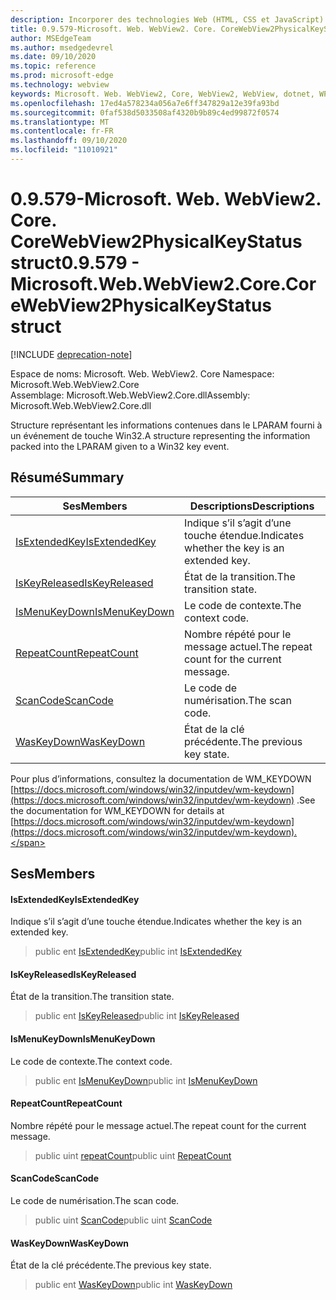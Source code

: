```yaml
---
description: Incorporer des technologies Web (HTML, CSS et JavaScript) dans vos applications natives avec le contrôle Microsoft Edge WebView2
title: 0.9.579-Microsoft. Web. WebView2. Core. CoreWebView2PhysicalKeyStatus
author: MSEdgeTeam
ms.author: msedgedevrel
ms.date: 09/10/2020
ms.topic: reference
ms.prod: microsoft-edge
ms.technology: webview
keywords: Microsoft. Web. WebView2, Core, WebView2, WebView, dotnet, WPF, WinForms, application, Edge, CoreWebView2, CoreWebView2Controller, contrôle de navigateur, Edge html, Microsoft. Web. WebView2. Core. CoreWebView2PhysicalKeyStatus
ms.openlocfilehash: 17ed4a578234a056a7e6ff347829a12e39fa93bd
ms.sourcegitcommit: 0faf538d5033508af4320b9b89c4ed99872f0574
ms.translationtype: MT
ms.contentlocale: fr-FR
ms.lasthandoff: 09/10/2020
ms.locfileid: "11010921"
---
```

# <span data-ttu-id="431b6-104">0.9.579-Microsoft. Web. WebView2. Core. CoreWebView2PhysicalKeyStatus struct</span><span class="sxs-lookup"><span data-stu-id="431b6-104">0.9.579 - Microsoft.Web.WebView2.Core.CoreWebView2PhysicalKeyStatus struct</span></span> 

[!INCLUDE [deprecation-note](../../includes/deprecation-note.md)]

<span data-ttu-id="431b6-105">Espace de noms: Microsoft. Web. WebView2. Core </span><span class="sxs-lookup"><span data-stu-id="431b6-105">Namespace: Microsoft.Web.WebView2.Core</span></span>\
<span data-ttu-id="431b6-106">Assemblage: Microsoft.Web.WebView2.Core.dll</span><span class="sxs-lookup"><span data-stu-id="431b6-106">Assembly: Microsoft.Web.WebView2.Core.dll</span></span>

<span data-ttu-id="431b6-107">Structure représentant les informations contenues dans le LPARAM fourni à un événement de touche Win32.</span><span class="sxs-lookup"><span data-stu-id="431b6-107">A structure representing the information packed into the LPARAM given to a Win32 key event.</span></span>

## <span data-ttu-id="431b6-108">Résumé</span><span class="sxs-lookup"><span data-stu-id="431b6-108">Summary</span></span>

 <span data-ttu-id="431b6-109">Ses</span><span class="sxs-lookup"><span data-stu-id="431b6-109">Members</span></span>                        | <span data-ttu-id="431b6-110">Descriptions</span><span class="sxs-lookup"><span data-stu-id="431b6-110">Descriptions</span></span>
--------------------------------|---------------------------------------------
[<span data-ttu-id="431b6-111">IsExtendedKey</span><span class="sxs-lookup"><span data-stu-id="431b6-111">IsExtendedKey</span></span>](#isextendedkey) | <span data-ttu-id="431b6-112">Indique s’il s’agit d’une touche étendue.</span><span class="sxs-lookup"><span data-stu-id="431b6-112">Indicates whether the key is an extended key.</span></span>
[<span data-ttu-id="431b6-113">IsKeyReleased</span><span class="sxs-lookup"><span data-stu-id="431b6-113">IsKeyReleased</span></span>](#iskeyreleased) | <span data-ttu-id="431b6-114">État de la transition.</span><span class="sxs-lookup"><span data-stu-id="431b6-114">The transition state.</span></span>
[<span data-ttu-id="431b6-115">IsMenuKeyDown</span><span class="sxs-lookup"><span data-stu-id="431b6-115">IsMenuKeyDown</span></span>](#ismenukeydown) | <span data-ttu-id="431b6-116">Le code de contexte.</span><span class="sxs-lookup"><span data-stu-id="431b6-116">The context code.</span></span>
[<span data-ttu-id="431b6-117">RepeatCount</span><span class="sxs-lookup"><span data-stu-id="431b6-117">RepeatCount</span></span>](#repeatcount) | <span data-ttu-id="431b6-118">Nombre répété pour le message actuel.</span><span class="sxs-lookup"><span data-stu-id="431b6-118">The repeat count for the current message.</span></span>
[<span data-ttu-id="431b6-119">ScanCode</span><span class="sxs-lookup"><span data-stu-id="431b6-119">ScanCode</span></span>](#scancode) | <span data-ttu-id="431b6-120">Le code de numérisation.</span><span class="sxs-lookup"><span data-stu-id="431b6-120">The scan code.</span></span>
[<span data-ttu-id="431b6-121">WasKeyDown</span><span class="sxs-lookup"><span data-stu-id="431b6-121">WasKeyDown</span></span>](#waskeydown) | <span data-ttu-id="431b6-122">État de la clé précédente.</span><span class="sxs-lookup"><span data-stu-id="431b6-122">The previous key state.</span></span>

<span data-ttu-id="431b6-123">Pour plus d’informations, consultez la documentation de WM_KEYDOWN [https://docs.microsoft.com/windows/win32/inputdev/wm-keydown](https://docs.microsoft.com/windows/win32/inputdev/wm-keydown) .</span><span class="sxs-lookup"><span data-stu-id="431b6-123">See the documentation for WM_KEYDOWN for details at [https://docs.microsoft.com/windows/win32/inputdev/wm-keydown](https://docs.microsoft.com/windows/win32/inputdev/wm-keydown).</span></span>

## <span data-ttu-id="431b6-124">Ses</span><span class="sxs-lookup"><span data-stu-id="431b6-124">Members</span></span>

#### <span data-ttu-id="431b6-125">IsExtendedKey</span><span class="sxs-lookup"><span data-stu-id="431b6-125">IsExtendedKey</span></span> 

<span data-ttu-id="431b6-126">Indique s’il s’agit d’une touche étendue.</span><span class="sxs-lookup"><span data-stu-id="431b6-126">Indicates whether the key is an extended key.</span></span>

> <span data-ttu-id="431b6-127">public ent [IsExtendedKey](#isextendedkey)</span><span class="sxs-lookup"><span data-stu-id="431b6-127">public int [IsExtendedKey](#isextendedkey)</span></span>

#### <span data-ttu-id="431b6-128">IsKeyReleased</span><span class="sxs-lookup"><span data-stu-id="431b6-128">IsKeyReleased</span></span> 

<span data-ttu-id="431b6-129">État de la transition.</span><span class="sxs-lookup"><span data-stu-id="431b6-129">The transition state.</span></span>

> <span data-ttu-id="431b6-130">public ent [IsKeyReleased](#iskeyreleased)</span><span class="sxs-lookup"><span data-stu-id="431b6-130">public int [IsKeyReleased](#iskeyreleased)</span></span>

#### <span data-ttu-id="431b6-131">IsMenuKeyDown</span><span class="sxs-lookup"><span data-stu-id="431b6-131">IsMenuKeyDown</span></span> 

<span data-ttu-id="431b6-132">Le code de contexte.</span><span class="sxs-lookup"><span data-stu-id="431b6-132">The context code.</span></span>

> <span data-ttu-id="431b6-133">public ent [IsMenuKeyDown](#ismenukeydown)</span><span class="sxs-lookup"><span data-stu-id="431b6-133">public int [IsMenuKeyDown](#ismenukeydown)</span></span>

#### <span data-ttu-id="431b6-134">RepeatCount</span><span class="sxs-lookup"><span data-stu-id="431b6-134">RepeatCount</span></span> 

<span data-ttu-id="431b6-135">Nombre répété pour le message actuel.</span><span class="sxs-lookup"><span data-stu-id="431b6-135">The repeat count for the current message.</span></span>

> <span data-ttu-id="431b6-136">public uint [repeatCount](#repeatcount)</span><span class="sxs-lookup"><span data-stu-id="431b6-136">public uint [RepeatCount](#repeatcount)</span></span>

#### <span data-ttu-id="431b6-137">ScanCode</span><span class="sxs-lookup"><span data-stu-id="431b6-137">ScanCode</span></span> 

<span data-ttu-id="431b6-138">Le code de numérisation.</span><span class="sxs-lookup"><span data-stu-id="431b6-138">The scan code.</span></span>

> <span data-ttu-id="431b6-139">public uint [ScanCode](#scancode)</span><span class="sxs-lookup"><span data-stu-id="431b6-139">public uint [ScanCode](#scancode)</span></span>

#### <span data-ttu-id="431b6-140">WasKeyDown</span><span class="sxs-lookup"><span data-stu-id="431b6-140">WasKeyDown</span></span> 

<span data-ttu-id="431b6-141">État de la clé précédente.</span><span class="sxs-lookup"><span data-stu-id="431b6-141">The previous key state.</span></span>

> <span data-ttu-id="431b6-142">public ent [WasKeyDown](#waskeydown)</span><span class="sxs-lookup"><span data-stu-id="431b6-142">public int [WasKeyDown](#waskeydown)</span></span>

